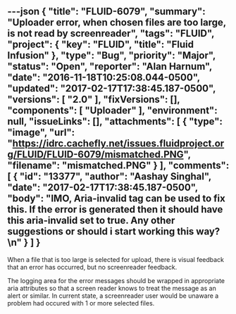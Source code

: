 ---json
{
  "title": "FLUID-6079",
  "summary": "Uploader error, when chosen files are too large, is not read by screenreader",
  "tags": "FLUID",
  "project": {
    "key": "FLUID",
    "title": "Fluid Infusion"
  },
  "type": "Bug",
  "priority": "Major",
  "status": "Open",
  "reporter": "Alan Harnum",
  "date": "2016-11-18T10:25:08.044-0500",
  "updated": "2017-02-17T17:38:45.187-0500",
  "versions": [
    "2.0"
  ],
  "fixVersions": [],
  "components": [
    "Uploader"
  ],
  "environment": null,
  "issueLinks": [],
  "attachments": [
    {
      "type": "image",
      "url": "https://idrc.cachefly.net/issues.fluidproject.org/FLUID/FLUID-6079/mismatched.PNG",
      "filename": "mismatched.PNG"
    }
  ],
  "comments": [
    {
      "id": "13377",
      "author": "Aashay Singhal",
      "date": "2017-02-17T17:38:45.187-0500",
      "body": "IMO, Aria-invalid tag can be used to fix this. If the error is generated then it should have this aria-invalid set to true. Any other suggestions or should i start working this way?\n"
    }
  ]
}
---
When a file that is too large is selected for upload, there is visual feedback that an error has occurred, but no screenreader feedback.

The logging area for the error messages should be wrapped in appropriate aria attributes so that a screen reader knows to treat the message as an alert or similar. In current state, a screenreader user would be unaware a problem had occured with 1 or more selected files.

        